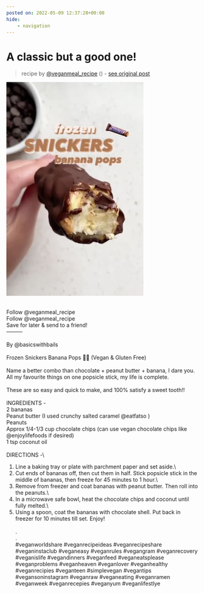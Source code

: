 ```yaml
---
posted on: 2022-05-09 12:37:28+00:00
hide:
    - navigation
---
```


# A classic but a good one! 

> recipe by [@veganmeal_recipe](https://www.instagram.com/veganmeal_recipe/) 
() - [see original post](https://instagram.com/p/CdVmkuWJm4X)

![](../img/veganmeal_recipe_09-05-2022_1205.png)

\
Follow @veganmeal_recipe\
Follow @veganmeal_recipe\
Save for later & send to a friend!\
———\
\
By @basicswithbails\
\
Frozen Snickers Banana Pops 🍌🍫 (Vegan & Gluten Free)\
\
Name a better combo than chocolate + peanut butter + banana, I dare you. All my favourite things on one popsicle stick, my life is complete.\
\
These are so easy and quick to make, and 100% satisfy a sweet tooth!!\
\
INGREDIENTS -\
2 bananas\
Peanut butter (I used crunchy salted caramel @eatfatso )\
Peanuts\
Approx 1/4-1/3 cup chocolate chips (can use vegan chocolate chips like @enjoylifefoods if desired)\
1 tsp coconut oil\
\
DIRECTIONS -\
1) Line a baking tray or plate with parchment paper and set aside.\
2) Cut ends of bananas off, then cut them in half. Stick popsicle stick in the middle of bananas, then freeze for 45 minutes to 1 hour.\
3) Remove from freezer and coat bananas with peanut butter. Then roll into the peanuts.\
4) In a microwave safe bowl, heat the chocolate chips and coconut until fully melted.\
5) Using a spoon, coat the bananas with chocolate shell. Put back in freezer for 10 minutes till set. Enjoy!\
\
.\
.\
\#veganworldshare \#veganrecipeideas \#veganrecipeshare \#veganinstaclub \#veganeasy \#veganrules \#vegangram \#veganrecovery \#veganislife \#vegandinners \#veganfeed \#veganeatsplease \#veganproblems \#veganheaven \#veganlover \#veganhealthy \#veganrecipies \#veganteen \#simplevegan \#vegantips \#vegansoninstagram \#veganraw \#veganeating \#veganramen \#veganweek \#veganrecepies \#veganyum \#veganlifestlye 